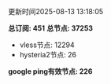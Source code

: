 更新时间2025-08-13 13:18:05

**总订阅: 451**
**总节点: 37253**
- vless节点: 12294
- hysteria2节点: 26

**google ping有效节点: 226**
